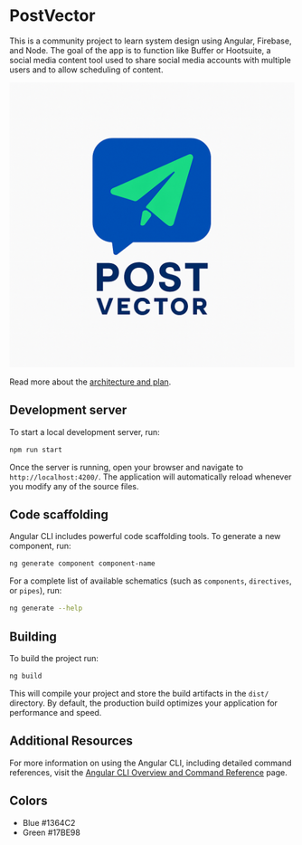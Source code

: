 # PostVector

This is a community project to learn system design using Angular, Firebase, and Node. The goal of the app is to function like Buffer or Hootsuite, a social media content tool used to share social media accounts with multiple users and to allow scheduling of content. 

![Post Vector](/public/post-vector-logo.png "Post Vector")

Read more about the [architecture and plan](ARCHITECTURE_AND_PLAN.md).

## Development server

To start a local development server, run:

```bash
npm run start
```

Once the server is running, open your browser and navigate to `http://localhost:4200/`. The application will automatically reload whenever you modify any of the source files.

## Code scaffolding

Angular CLI includes powerful code scaffolding tools. To generate a new component, run:

```bash
ng generate component component-name
```

For a complete list of available schematics (such as `components`, `directives`, or `pipes`), run:

```bash
ng generate --help
```

## Building

To build the project run:

```bash
ng build
```

This will compile your project and store the build artifacts in the `dist/` directory. By default, the production build optimizes your application for performance and speed.

## Additional Resources

For more information on using the Angular CLI, including detailed command references, visit the [Angular CLI Overview and Command Reference](https://angular.dev/tools/cli) page.

## Colors

- Blue #1364C2
- Green #17BE98
